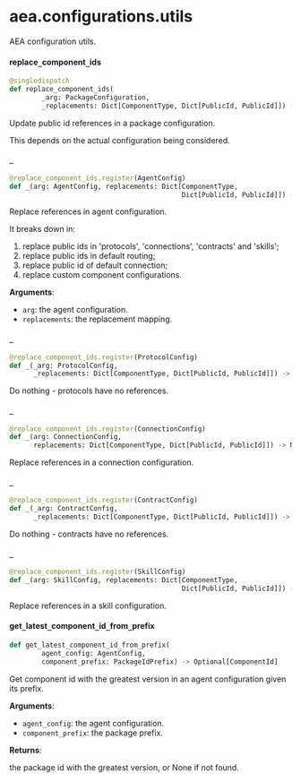 <a id="aea.configurations.utils"></a>

# aea.configurations.utils

AEA configuration utils.

<a id="aea.configurations.utils.replace_component_ids"></a>

#### replace`_`component`_`ids

```python
@singledispatch
def replace_component_ids(
        _arg: PackageConfiguration,
        _replacements: Dict[ComponentType, Dict[PublicId, PublicId]]) -> None
```

Update public id references in a package configuration.

This depends on the actual configuration being considered.

<a id="aea.configurations.utils._"></a>

#### `_`

```python
@replace_component_ids.register(AgentConfig)
def _(arg: AgentConfig, replacements: Dict[ComponentType,
                                           Dict[PublicId, PublicId]]) -> None
```

Replace references in agent configuration.

It breaks down in:
1) replace public ids in 'protocols', 'connections', 'contracts' and 'skills';
2) replace public ids in default routing;
3) replace public id of default connection;
4) replace custom component configurations.

**Arguments**:

- `arg`: the agent configuration.
- `replacements`: the replacement mapping.

<a id="aea.configurations.utils._"></a>

#### `_`

```python
@replace_component_ids.register(ProtocolConfig)
def _(_arg: ProtocolConfig,
      _replacements: Dict[ComponentType, Dict[PublicId, PublicId]]) -> None
```

Do nothing - protocols have no references.

<a id="aea.configurations.utils._"></a>

#### `_`

```python
@replace_component_ids.register(ConnectionConfig)
def _(arg: ConnectionConfig,
      replacements: Dict[ComponentType, Dict[PublicId, PublicId]]) -> None
```

Replace references in a connection configuration.

<a id="aea.configurations.utils._"></a>

#### `_`

```python
@replace_component_ids.register(ContractConfig)
def _(_arg: ContractConfig,
      _replacements: Dict[ComponentType, Dict[PublicId, PublicId]]) -> None
```

Do nothing - contracts have no references.

<a id="aea.configurations.utils._"></a>

#### `_`

```python
@replace_component_ids.register(SkillConfig)
def _(arg: SkillConfig, replacements: Dict[ComponentType,
                                           Dict[PublicId, PublicId]]) -> None
```

Replace references in a skill configuration.

<a id="aea.configurations.utils.get_latest_component_id_from_prefix"></a>

#### get`_`latest`_`component`_`id`_`from`_`prefix

```python
def get_latest_component_id_from_prefix(
        agent_config: AgentConfig,
        component_prefix: PackageIdPrefix) -> Optional[ComponentId]
```

Get component id with the greatest version in an agent configuration given its prefix.

**Arguments**:

- `agent_config`: the agent configuration.
- `component_prefix`: the package prefix.

**Returns**:

the package id with the greatest version, or None if not found.

